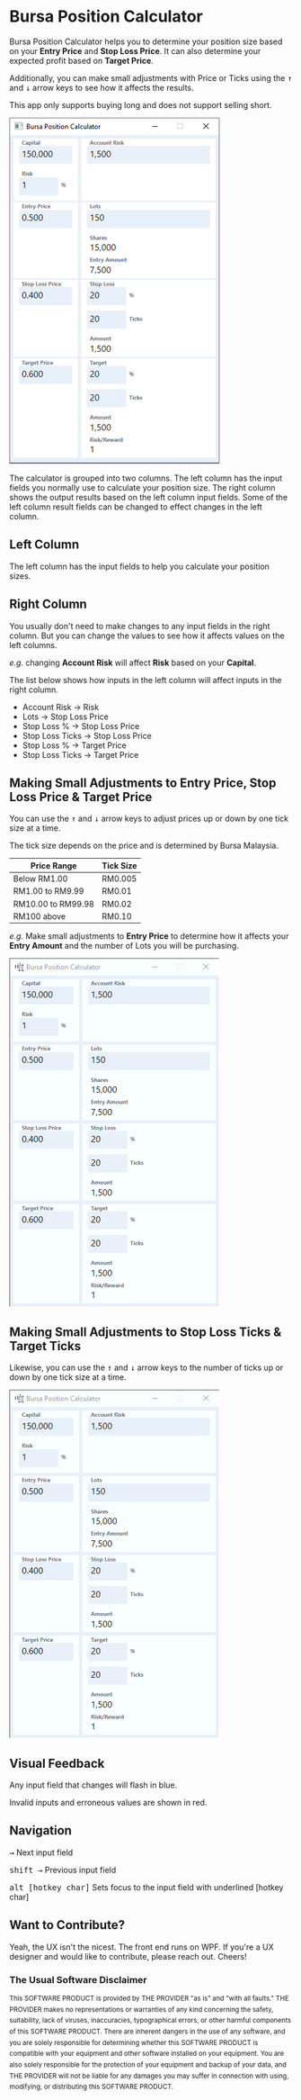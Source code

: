 # Bursa Position Calculator

Bursa Position Calculator helps you to determine your position size based on your **Entry Price** and **Stop Loss Price**. It can also determine your expected profit based on **Target Price**.

Additionally, you can make small adjustments with Price or Ticks using the <kbd>↑</kbd> and <kbd>↓</kbd> arrow keys to see how it affects the results.

This app only supports buying long and does not support selling short.

![alt text](assets/bursacalculator.1.0.0-beta.png)

The calculator is grouped into two columns. The left column has the input fields you normally use to calculate your position size. The right column shows the output results based on the left column input fields. Some of the left column result fields can be changed to effect changes in the left column.

## Left Column

The left column has the input fields to help you calculate your position sizes.

## Right Column

You usually don't need to make changes to any input fields in the right column. But you can change the values to see how it affects values on the left columns.

*e.g.* changing **Account Risk** will affect **Risk** based on your **Capital**.

The list below shows how inputs in the left column will affect inputs in the right column.

- Account Risk -> Risk
- Lots -> Stop Loss Price
- Stop Loss % -> Stop Loss Price
- Stop Loss Ticks -> Stop Loss Price
- Stop Loss % -> Target Price
- Stop Loss Ticks -> Target Price

## Making Small Adjustments to Entry Price, Stop Loss Price & Target Price

You can use the <kbd>↑</kbd> and <kbd>↓</kbd> arrow keys to adjust prices up or down by one tick size at a time.

The tick size depends on the price and is determined by Bursa Malaysia.

| Price Range | Tick Size |
|-------------|-----------|
| Below RM1.00 | RM0.005 |
| RM1.00 to RM9.99 | RM0.01 |
| RM10.00 to RM99.98 | RM0.02 |
| RM100 above | RM0.10 |

*e.g.* Make small adjustments to **Entry Price** to determine how it affects your **Entry Amount** and the number of Lots you will be purchasing.

![alt text](assets/price-adjust.gif)

## Making Small Adjustments to Stop Loss Ticks & Target Ticks

Likewise, you can use the <kbd>↑</kbd> and <kbd>↓</kbd> arrow keys to the number of ticks up or down by one tick size at a time.

![alt text](assets/tick-adjust.gif)

## Visual Feedback

Any input field that changes will flash in blue.

Invalid inputs and erroneous values are shown in red.

## Navigation

<kbd>→</kbd>	Next input field

<kbd>shift →</kbd>	Previous input field

<kbd>alt [hotkey char]</kbd>	Sets focus to the input field with underlined [hotkey char]

## Want to Contribute?

Yeah, the UX isn't the nicest. The front end runs on WPF. If you're a UX designer and would like to contribute, please reach out. Cheers!

### The Usual Software Disclaimer

<sup>This SOFTWARE PRODUCT is provided by THE PROVIDER "as is" and "with all faults." THE PROVIDER makes no representations or warranties of any kind concerning the safety, suitability, lack of viruses, inaccuracies, typographical errors, or other harmful components of this SOFTWARE PRODUCT. There are inherent dangers in the use of any software, and you are solely responsible for determining whether this SOFTWARE PRODUCT is compatible with your equipment and other software installed on your equipment. You are also solely responsible for the protection of your equipment and backup of your data, and THE PROVIDER will not be liable for any damages you may suffer in connection with using, modifying, or distributing this SOFTWARE PRODUCT.</sup>
